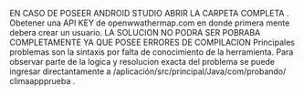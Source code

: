 EN CASO DE POSEER ANDROID STUDIO  ABRIR LA CARPETA COMPLETA .
Obetener una  API KEY  de openwwathermap.com en donde primera mente debera crear un  usuario.
LA SOLUCION NO PODRA SER POBRABA COMPLETAMENTE YA QUE POSEE ERRORES DE COMPILACION
Principales problemas son la sintaxis por falta de conocimiento de la herramienta.
Para observar parte de la logica y resolucion  exacta del problema  se puede ingresar directantamente a  /aplicación/src/principal/Java/com/probando/ climaappprueba .
